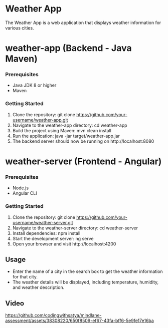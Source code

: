 # Weather App
  The Weather App is a web application that displays weather information for various cities.

# weather-app (Backend - Java Maven)
### Prerequisites
  * Java JDK 8 or higher
  * Maven

### Getting Started
  1. Clone the repository: git clone https://github.com/your-username/weather-app.git
  2. Navigate to the weather-app directory: cd weather-app
  3. Build the project using Maven: mvn clean install
  4. Run the application: java -jar target/weather-app.jar
  5. The backend server should now be running on http://localhost:8080


# weather-server (Frontend - Angular)
### Prerequisites
  * Node.js
  * Angular CLI


### Getting Started
  1. Clone the repository: git clone https://github.com/your-username/weather-server.git
  2. Navigate to the weather-server directory: cd weather-server
  3. Install dependencies: npm install
  4. Start the development server: ng serve
  5. Open your browser and visit http://localhost:4200

## Usage
  * Enter the name of a city in the search box to get the weather information for that city.
  * The weather details will be displayed, including temperature, humidity, and weather description.

## Video


https://github.com/codingwithsatya/mindlane-assessment/assets/38308220/650f8509-ef67-43fa-bff6-5e9fe17e16ba


